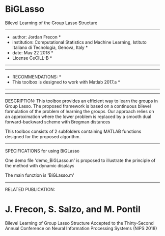 # BiGLasso
Bilevel Learning of the Group Lasso Structure

*****************************************************************************************************************
* author: Jordan Frecon  											*
* institution: Computational Statistics and Machine Learning, Istituto Italiano di Tecnologia, Genova, Italy 	*
* date: May 22 2018     	              									*
* License CeCILL-B                                    								*
*****************************************************************************************************************


*********************************************************
* RECOMMENDATIONS:                                   	*
* This toolbox is designed to work with Matlab 2017.a   *
*********************************************************

----------------------------------------------------------------------------------------------------------------------------------------
DESCRIPTION:
This toolbox provides an efficient way to learn the groups in Group Lasso. 
The proposed framework is based on a continuous bilevel formulation of the problem of learning the groups.
Our approach relies on an approximation where the lower problem is replaced by a smooth dual forward-backward scheme with Bregman distances

This toolbox consists of 2 subfolders containing MATLAB functions designed for the proposed algorithm.

----------------------------------------------------------------------------------------------------------------------------------------
SPECIFICATIONS for using BiGLasso

One demo file 'demo_BiGLasso.m' is proposed to illustrate the principle of the method with dynamic displays

The main function is 'BiGLasso.m'

------------------------------------------------------------------------------------------------------------------------------------------
RELATED PUBLICATION:

# J. Frecon, S. Salzo, and M. Pontil
Bilevel Learning of Group Lasso Structure
Accepted to the Thirty-Second Annual Conference on Neural Information Processing Systems (NIPS 2018)
